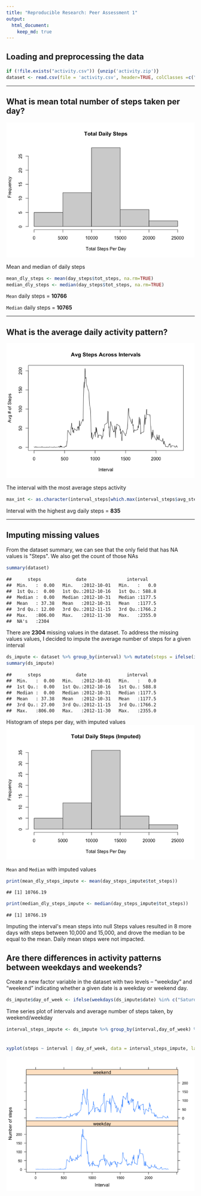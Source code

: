 ```yaml
---
title: "Reproducible Research: Peer Assessment 1"
output: 
  html_document:
    keep_md: true
---
```




## Loading and preprocessing the data

```r
if (!file.exists("activity.csv")) {unzip('activity.zip')}
dataset <- read.csv(file = 'activity.csv', header=TRUE, colClasses =c("integer","Date","integer"))
```
---

## What is mean total number of steps taken per day?

![](PA1_template_files/figure-html/unnamed-chunk-3-1.png)<!-- -->

Mean and median of daily steps

```r
mean_dly_steps <- mean(day_steps$tot_steps, na.rm=TRUE)
median_dly_steps <- median(day_steps$tot_steps, na.rm=TRUE)
```
`Mean` daily steps = **10766**

`Median` daily steps = **10765**

---

## What is the average daily activity pattern?

![](PA1_template_files/figure-html/unnamed-chunk-5-1.png)<!-- -->

The interval with the most average steps activity

```r
max_int <- as.character(interval_steps[which.max(interval_steps$avg_steps),1])
```
Interval with the highest avg daily steps = **835**

---

## Imputing missing values

From the dataset summary, we can see that the only field that has NA values is "Steps". We also get the count of those NAs

```r
summary(dataset)
```

```
##      steps             date               interval     
##  Min.   :  0.00   Min.   :2012-10-01   Min.   :   0.0  
##  1st Qu.:  0.00   1st Qu.:2012-10-16   1st Qu.: 588.8  
##  Median :  0.00   Median :2012-10-31   Median :1177.5  
##  Mean   : 37.38   Mean   :2012-10-31   Mean   :1177.5  
##  3rd Qu.: 12.00   3rd Qu.:2012-11-15   3rd Qu.:1766.2  
##  Max.   :806.00   Max.   :2012-11-30   Max.   :2355.0  
##  NA's   :2304
```

There are  **2304** missing values in the dataset. To address the missing values values, I decided to impute the average number of steps for a given interval

```r
ds_impute <- dataset %>% group_by(interval) %>% mutate(steps = ifelse(is.na(steps), mean(steps,na.rm=TRUE), steps))
summary(ds_impute)
```

```
##      steps             date               interval     
##  Min.   :  0.00   Min.   :2012-10-01   Min.   :   0.0  
##  1st Qu.:  0.00   1st Qu.:2012-10-16   1st Qu.: 588.8  
##  Median :  0.00   Median :2012-10-31   Median :1177.5  
##  Mean   : 37.38   Mean   :2012-10-31   Mean   :1177.5  
##  3rd Qu.: 27.00   3rd Qu.:2012-11-15   3rd Qu.:1766.2  
##  Max.   :806.00   Max.   :2012-11-30   Max.   :2355.0
```

Histogram of steps per day, with imputed values
![](PA1_template_files/figure-html/unnamed-chunk-9-1.png)<!-- -->

`Mean` and `Median` with imputed values

```r
print(mean_dly_steps_impute <- mean(day_steps_impute$tot_steps))
```

```
## [1] 10766.19
```

```r
print(median_dly_steps_impute <- median(day_steps_impute$tot_steps))
```

```
## [1] 10766.19
```
Imputing the interval's mean steps into null Steps values resulted in 8 more days with steps between 10,000 and 15,000, and drove the median to be equal to the mean. Daily mean steps were not impacted.


## Are there differences in activity patterns between weekdays and weekends?

Create a new factor variable in the dataset with two levels – “weekday” and “weekend” indicating whether a given date is a weekday or weekend day.

```r
ds_impute$day_of_week <- ifelse(weekdays(ds_impute$date) %in% c("Saturday","Sunday"),"weekend","weekday")
```

Time series plot of intervals and average number of steps taken, by weekend/weekday

```r
interval_steps_impute <- ds_impute %>% group_by(interval,day_of_week) %>% summarise_at(vars("steps"),mean)


xyplot(steps ~ interval | day_of_week, data = interval_steps_impute, layout = c(1,2), type = "l", xlab = "Interval", ylab = "Number of steps")
```

![](PA1_template_files/figure-html/unnamed-chunk-12-1.png)<!-- -->
